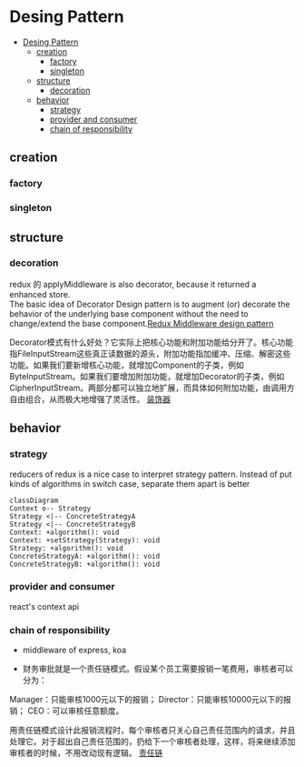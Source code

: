 # Desing Pattern
- [Desing Pattern](#desing-pattern)
  - [creation](#creation)
    - [factory](#factory)
    - [singleton](#singleton)
  - [structure](#structure)
    - [decoration](#decoration)
  - [behavior](#behavior)
    - [strategy](#strategy)
    - [provider and consumer](#provider-and-consumer)
    - [chain of responsibility](#chain-of-responsibility)

## creation
### factory
### singleton

## structure
### decoration
redux 的 applyMiddleware is also decorator, because it returned a enhanced store.  
The basic idea of Decorator Design pattern is to augment (or) decorate the behavior of the underlying base component without the need to change/extend the base component.[Redux Middleware design pattern](https://vmayakumar.wordpress.com/2016/12/27/redux-middleware/)  

Decorator模式有什么好处？它实际上把核心功能和附加功能给分开了。核心功能指FileInputStream这些真正读数据的源头，附加功能指加缓冲、压缩、解密这些功能。如果我们要新增核心功能，就增加Component的子类，例如ByteInputStream。如果我们要增加附加功能，就增加Decorator的子类，例如CipherInputStream。两部分都可以独立地扩展，而具体如何附加功能，由调用方自由组合，从而极大地增强了灵活性。
[装饰器](https://www.liaoxuefeng.com/wiki/1252599548343744/1281319302594594)

## behavior
### strategy

reducers of redux is a nice case to interpret
strategy pattern. Instead of put kinds of algorithms in switch case, separate them apart is better
``` mermaid
classDiagram
Context o-- Strategy
Strategy <|-- ConcreteStrategyA
Strategy <|-- ConcreteStrategyB
Context: +algorithm(): void
Context: +setStrategy(Strategy): void
Strategy: +algorithm(): void
ConcreteStrategyA: +algorithm(): void
ConcreteStrategyB: +algorithm(): void
```
### provider and consumer
react's context api

### chain of responsibility

- middleware of express, koa

- 财务审批就是一个责任链模式。假设某个员工需要报销一笔费用，审核者可以分为：

Manager：只能审核1000元以下的报销；
Director：只能审核10000元以下的报销；
CEO：可以审核任意额度。

用责任链模式设计此报销流程时，每个审核者只关心自己责任范围内的请求，并且处理它。对于超出自己责任范围的，扔给下一个审核者处理，这样，将来继续添加审核者的时候，不用改动现有逻辑。
[责任链](https://www.liaoxuefeng.com/wiki/1252599548343744/1281319474561057)  